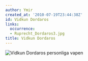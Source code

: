```yaml
---
author: Ymir
created_at: '2010-07-19T23:44:38Z'
id: Vidkun Dordaros
links:
  occurrence:
  - Ruprecht_Dordaros3.jpg
title: Vidkun Dordaros
---
```


![Vidkun Dordaros personliga vapen]

  [Vidkun Dordaros personliga vapen]: Ruprecht_Dordaros3.jpg "Vidkun Dordaros personliga vapen"